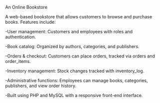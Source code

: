 An Online Bookstore

A web-based bookstore that allows customers to browse and purchase books. Features include:

-User management: Customers and employees with roles and authentication.

-Book catalog: Organized by authors, categories, and publishers.

-Orders & checkout: Customers can place orders, tracked via orders and order_items.

-Inventory management: Stock changes tracked with inventory_log.

-Administrative functions: Employees can manage books, categories, publishers, and view order history.

-Built using PHP and MySQL with a responsive front-end interface.
